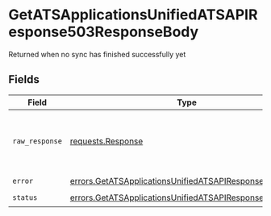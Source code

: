 # GetATSApplicationsUnifiedATSAPIResponse503ResponseBody

Returned when no sync has finished successfully yet


## Fields

| Field                                                                                                                              | Type                                                                                                                               | Required                                                                                                                           | Description                                                                                                                        |
| ---------------------------------------------------------------------------------------------------------------------------------- | ---------------------------------------------------------------------------------------------------------------------------------- | ---------------------------------------------------------------------------------------------------------------------------------- | ---------------------------------------------------------------------------------------------------------------------------------- |
| `raw_response`                                                                                                                     | [requests.Response](https://requests.readthedocs.io/en/latest/api/#requests.Response)                                              | :heavy_minus_sign:                                                                                                                 | Raw HTTP response; suitable for custom response parsing                                                                            |
| `error`                                                                                                                            | [errors.GetATSApplicationsUnifiedATSAPIResponse503Error](../../models/errors/getatsapplicationsunifiedatsapiresponse503error.md)   | :heavy_check_mark:                                                                                                                 | N/A                                                                                                                                |
| `status`                                                                                                                           | [errors.GetATSApplicationsUnifiedATSAPIResponse503Status](../../models/errors/getatsapplicationsunifiedatsapiresponse503status.md) | :heavy_check_mark:                                                                                                                 | N/A                                                                                                                                |